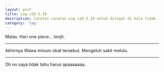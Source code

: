 ```yaml
---
layout: post
title: Log v20.5.19
description: Catatan cacatan Log v20.5.19 untuk diingat di kala tidak ingat sekaligus sengaja tidak ingat agar kembali mengingat.
category: 'log'
---
```


Malas. Hari one piece... tonjit.

***

Akhirnya Wawa minum obat tersebut. Mengeluh sakit melulu.

***

Oh no saya tidak tahu harus apaaaaaaa.
